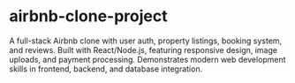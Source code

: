 # airbnb-clone-project
A full-stack Airbnb clone with user auth, property listings, booking system, and reviews. Built with React/Node.js, featuring responsive design, image uploads, and payment processing. Demonstrates modern web development skills in frontend, backend, and database integration.
